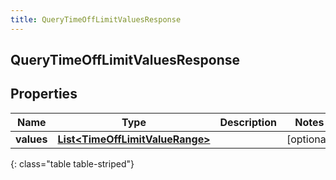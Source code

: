 ```yaml
---
title: QueryTimeOffLimitValuesResponse
---
```


## QueryTimeOffLimitValuesResponse

## Properties

| Name       | Type                                                                                     | Description | Notes      |
| ---------- | ---------------------------------------------------------------------------------------- | ----------- | ---------- |
| **values** | <!----><!---->[**List&lt;TimeOffLimitValueRange&gt;**](TimeOffLimitValueRange.md)<!----> |             | [optional] |

{: class="table table-striped"}
